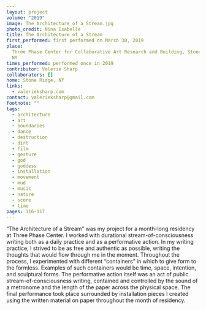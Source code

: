 ```yaml
---
layout: project
volume: "2019"
image: The_Architecture_of_a_Stream.jpg
photo_credit: Nina Isabelle
title: The Architecture of a Stream
first_performed: first performed on March 30, 2019
place:
  Three Phase Center for Collaborative Art Research and Building, Stone Ridge,
  NY
times_performed: performed once in 2019
contributor: Valerie Sharp
collaborators: []
home: Stone Ridge, NY
links:
  - valerieksharp.com
contact: valerieksharp@gmail.com
footnote: ""
tags:
  - architecture
  - art
  - boundaries
  - dance
  - destruction
  - dirt
  - film
  - gesture
  - god
  - goddess
  - installation
  - movement
  - mud
  - music
  - nature
  - score
  - time
pages: 116-117
---
```


“The Architecture of a Stream” was my project for a month-long residency at Three Phase Center. I worked with durational stream-of-consciousness writing both as a daily practice and as a performative action. In my writing practice, I strived to be as free and authentic as possible, writing the thoughts that would flow through me in the moment. Throughout the process, I experimented with different “containers” in which to give form to the formless. Examples of such containers would be time, space, intention, and sculptural forms. The performative action itself was an act of public stream-of-consciousness writing, contained and controlled by the sound of a metronome and the length of the paper across the physical space. The final performance took place surrounded by installation pieces I created using the written material on paper throughout the month of residency.
